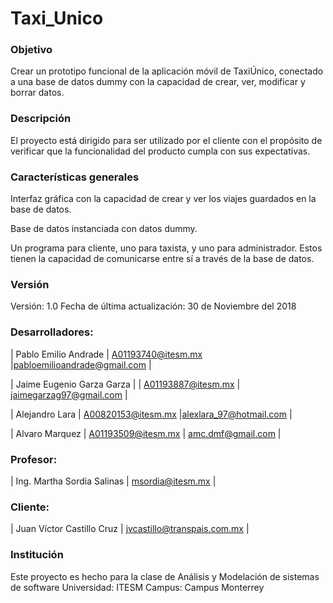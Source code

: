 # Taxi_Unico
### Objetivo
Crear un prototipo funcional de la aplicación móvil de TaxiÚnico, conectado a una base de datos dummy con la capacidad de crear, ver, modificar y borrar datos.

### Descripción
El proyecto está dirigido para ser utilizado por el cliente con el propósito de verificar que la funcionalidad del producto cumpla con sus expectativas.

### Características generales
Interfaz gráfica con la capacidad de crear y ver los viajes guardados en la base de datos.

Base de datos instanciada con datos dummy.

Un programa para cliente, uno para taxista, y uno para administrador. Estos tienen la capacidad de comunicarse entre sí a través de la base de datos.

### Versión
Versión: 1.0
Fecha de última actualización: 30 de Noviembre del 2018

### Desarrolladores:

| Pablo Emilio Andrade | A01193740@itesm.mx |pabloemilioandrade@gmail.com |

| Jaime Eugenio Garza Garza |
| A01193887@itesm.mx |
jaimegarzag97@gmail.com |

| Alejandro Lara | A00820153@itesm.mx |alexlara_97@hotmail.com |

| Alvaro Marquez | A01193509@itesm.mx |
amc.dmf@gmail.com |

### Profesor:

| Ing. Martha Sordia Salinas | msordia@itesm.mx |

### Cliente:

| Juan Víctor Castillo Cruz | jvcastillo@transpais.com.mx |
### Institución

Este proyecto es hecho para la clase de
Análisis y Modelación de sistemas de software Universidad: ITESM
Campus: Campus Monterrey

